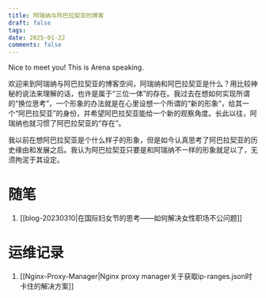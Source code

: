 ```yaml
---
title: 阿瑞纳与阿巴拉契亚的博客
draft: false
tags: 
date: 2025-01-22
comments: false
---
```

Nice to meet you! This is Arena speaking.

欢迎来到阿瑞纳与阿巴拉契亚的博客空间，阿瑞纳和阿巴拉契亚是什么？用比较神秘的说法来理解的话，也许是属于“三位一体”的存在。我过去在想如何实现所谓的“换位思考”，一个形象的办法就是在心里设想一个所谓的“新的形象”，给其一个“阿巴拉契亚”的身份，并希望阿巴拉契亚能给一个新的观察角度。长此以往，阿瑞纳也就习惯了阿巴拉契亚的“存在”。

我以前在想阿巴拉契亚是个什么样子的形象，但是如今认真思考了阿巴拉契亚的历史缘由和发展之后。我认为阿巴拉契亚只要是和阿瑞纳不一样的形象就足以了，无须拘泥于其设定。
# 随笔
1. [[blog-20230310|在国际妇女节的思考——如何解决女性职场不公问题]]
# 运维记录
1. [[Nginx-Proxy-Manager|Nginx proxy manager关于获取ip-ranges.json时卡住的解决方案]]
